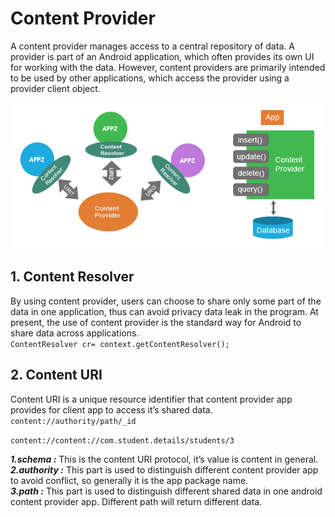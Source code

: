 # Content Provider
A content provider manages access to a central repository of data. A provider is part of an Android application, which often provides 
its own UI for working with the data. However, content providers are primarily intended to be used by other applications, which access 
the provider using a provider client object.<br>
<p align="center"><img  src="./contentprovider.png"/></p>

## 1. Content Resolver
By using content provider, users can choose to share only some part of the data in one application, thus can avoid privacy data leak in the
program. At present, the use of content provider is the standard way for Android to share data across applications.<br>
```ContentResolver cr= context.getContentResolver();```
## 2. Content URI
Content URI is a unique resource identifier that content provider app provides for client app to access it’s shared data.
```content://authority/path/_id```

```content://content://com.student.details/students/3```

***1.schema :*** This is the content URI protocol, it’s value is content in general.<br>
***2.authority :*** This part is used to distinguish different content provider app to avoid conflict, so generally it is the app package name.<br>
***3.path :*** This part is used to distinguish different shared data in one android content provider app. Different path will return different data.
